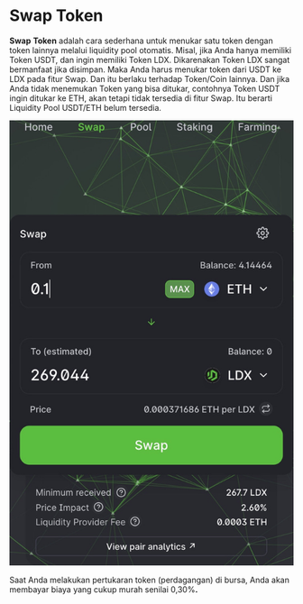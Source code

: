 # Swap Token

**Swap** **Token** adalah cara sederhana untuk menukar satu token dengan token lainnya melalui liquidity pool otomatis. Misal, jika Anda hanya memiliki Token USDT, dan ingin memiliki Token LDX. Dikarenakan Token LDX sangat bermanfaat jika disimpan. Maka Anda harus menukar token dari USDT ke LDX pada fitur Swap. Dan itu berlaku terhadap Token/Coin lainnya. Dan jika Anda tidak menemukan Token yang bisa ditukar, contohnya Token USDT ingin ditukar ke ETH, akan tetapi tidak tersedia di fitur Swap. Itu berarti Liquidity Pool USDT/ETH belum tersedia.

![](../../.gitbook/assets/6dbdc1c8-57fe-4700-ba1a-a780d3a3d511_1_105_c%20%281%29.jpeg)

Saat Anda melakukan pertukaran token \(perdagangan\) di bursa, Anda akan membayar biaya yang cukup murah senilai 0,30%**.**

